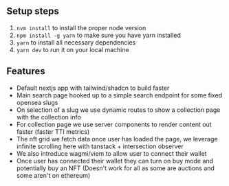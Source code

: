## Setup steps

1. `nvm install` to install the proper node version
2. `npm install -g yarn` to make sure you have yarn installed
3. `yarn` to install all necessary dependencies
4. `yarn dev` to run it on your local machine



## Features

- Default nextjs app with tailwind/shadcn to build faster
- Main search page hooked up to a simple search endpoint for some fixed opensea slugs
- On selection of a slug we use dynamic routes to show a collection page with the collection info
- For collection page we use server components to render content out faster (faster TTI metrics)
- The nft grid we fetch data once user has loaded the page, we leverage infinite scrolling here with tanstack + intersection observer
- We also introduce wagmi/viem to allow user to connect their wallet
- Once user has connected their wallet they can turn on buy mode and potentially buy an NFT (Doesn't work for all as some are auctions and some aren't on ethereum)